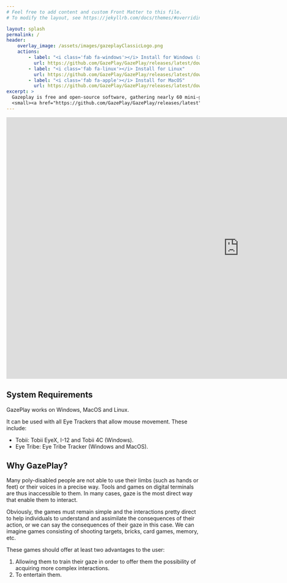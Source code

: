 ```yaml
---
# Feel free to add content and custom Front Matter to this file.
# To modify the layout, see https://jekyllrb.com/docs/themes/#overriding-theme-defaults

layout: splash
permalink: /
header:
    overlay_image: /assets/images/gazeplayClassicLogo.png
    actions:
        - label: "<i class='fab fa-windows'></i> Install for Windows (x64)"
          url: https://github.com/GazePlay/GazePlay/releases/latest/download/gazeplay-windows-x64-installer.exe
        - label: "<i class='fab fa-linux'></i> Install for Linux"
          url: https://github.com/GazePlay/GazePlay/releases/latest/download/gazeplay-linux-x64.tar.gz
        - label: "<i class='fab fa-apple'></i> Install for MacOS"
          url: https://github.com/GazePlay/GazePlay/releases/latest/download/gazeplay-macos.tar.gz
excerpt: >
  Gazeplay is free and open-source software, gathering nearly 60 mini-games playable with an eye-tracker.<br />
  <small><a href="https://github.com/GazePlay/GazePlay/releases/latest">Latest release</a></small>
---
```


<iframe width="1212" height="682" src="https://www.youtube.com/embed/xGKCIiYNu2c" frameborder="0" allow="accelerometer; autoplay; encrypted-media; gyroscope; picture-in-picture" allowfullscreen></iframe>

## System Requirements

GazePlay works on Windows, MacOS and Linux.  

It can be used with all Eye Trackers that allow mouse movement.
These include:
* Tobii: Tobii EyeX, I-12 and Tobii 4C (Windows).
* Eye Tribe: Eye Tribe Tracker (Windows and MacOS).

## Why GazePlay?

Many poly-disabled people are not able to use their limbs (such as hands or feet) or their voices in a precise way.
Tools and games on digital terminals are thus inaccessible to them.
In many cases, gaze is the most direct way that enable them to interact.

Obviously, the games must remain simple and the interactions pretty direct to help individuals to understand and assimilate the consequences of their action, or we can say the consequences of their gaze in this case.
We can imagine games consisting of shooting targets, bricks, card games, memory, etc.

These games should offer at least two advantages to the user:
1. Allowing them to train their gaze in order to offer them the possibility of acquiring more complex interactions.
2. To entertain them.
